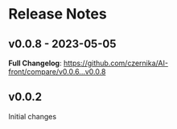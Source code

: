 # Release Notes

## v0.0.8 - 2023-05-05

**Full Changelog**: https://github.com/czernika/AI-front/compare/v0.0.6...v0.0.8

## v0.0.2

Initial changes
